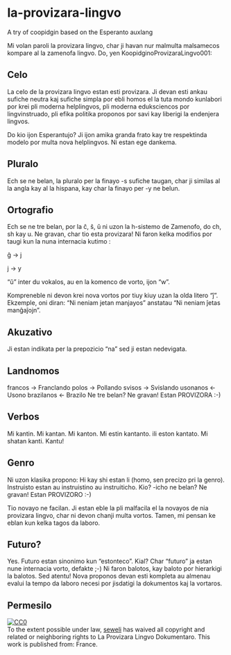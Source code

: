 # la-provizara-lingvo
A try of coopidgin based on the Esperanto auxlang

Mi volan paroli la provizara lingvo, char ji havan nur malmulta malsamecos kompare al la zamenofa lingvo.
Do, yen KoopidginoProvizaraLingvo001:

## Celo
La celo de la provizara lingvo estan esti provizara. Ji devan esti ankau sufiche neutra kaj sufiche simpla por ebli homos el la tuta mondo kunlabori por krei pli moderna helplingvos, pli moderna eduksciencos por lingvinstruado, pli efika politika proponos por savi kay liberigi la endenjera lingvos.

Do kio ijon Esperantujo? Ji ijon amika granda frato kay tre respektinda modelo por multa nova helplingvos. Ni estan ege dankema.

## Pluralo
Ech se ne belan, la pluralo per la finayo -s sufiche taugan, char ji similas al la angla kay al la hispana, kay char la finayo per -y ne belun.

## Ortografio
Ech se ne tre belan, por la ĉ, ŝ, ŭ ni uzon la h-sistemo de Zamenofo, do ch, sh kay u. Ne gravan, char tio esta provizara!
Ni faron kelka modifios por taugi kun la nuna internacia kutimo :

ĝ -> j

j -> y

“ŭ” inter du vokalos, au en la komenco de vorto, ijon “w”.


Kompreneble ni devon krei nova vortos por tiuy kiuy uzan la olda litero “ĵ”. Ekzemple, oni diran: “Ni neniam jetan manjayos” anstatau “Ni neniam ĵetas manĝaĵojn”.

## Akuzativo
Ji estan indikata per la prepozicio “na” sed ji estan nedevigata.

## Landnomos
francos -> Franclando
polos -> Pollando
svisos -> Svislando
usonanos <- Usono
brazilanos <- Brazilo
Ne tre belan? Ne gravan! Estan PROVIZORA :-)

## Verbos
Mi kantin.
Mi kantan.
Mi kanton.
Mi estin kantanto.
ili eston kantato.
Mi shatan kanti.
Kantu!

## Genro
Ni uzon klasika propono:
Hi kay shi estan li (homo, sen precizo pri la genro).
Instruisto estan au instruistino au instruiticho.
Kio? -icho ne belan? Ne gravan! Estan PROVIZORO :-)

Tio novayo ne facilan. Ji estan eble la pli malfacila el la novayos de nia provizara lingvo, char ni devon chanji multa vortos. Tamen, mi pensan ke eblan kun kelka tagos da laboro.

## Futuro?
Yes. Futuro estan sinonimo kun “estonteco”. Kial? Char “futuro” ja estan nune internacia vorto, defakte ;-)
Ni faron balotos, kay baloto por hierarkigi la balotos.
Sed atentu! Nova proponos devan esti kompleta au almenau evalui la tempo da laboro necesi por jisdatigi la dokumentos kaj la vortaros.

## Permesilo
<p xmlns:dct="http://purl.org/dc/terms/" xmlns:vcard="http://www.w3.org/2001/vcard-rdf/3.0#">
  <a rel="license"
     href="http://creativecommons.org/publicdomain/zero/1.0/">
    <img src="http://i.creativecommons.org/p/zero/1.0/88x31.png" style="border-style: none;" alt="CC0" />
  </a>
  <br />
  To the extent possible under law,
  <a rel="dct:publisher"
     href="https://github.com/coopidgin-foundation/la-provizara-lingvo/blob/master/README.md">
    <span property="dct:title">seweli</span></a>
  has waived all copyright and related or neighboring rights to
  <span property="dct:title">La Provizara Lingvo Dokumentaro</span>.
This work is published from:
<span property="vcard:Country" datatype="dct:ISO3166"
      content="FR" about="https://github.com/coopidgin-foundation/la-provizara-lingvo/blob/master/README.md">
  France</span>.
</p>
